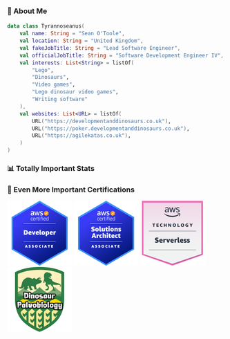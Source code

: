### 🦖 About Me

```kotlin
data class Tyrannoseanus(
    val name: String = "Sean O'Toole",
    val location: String = "United Kingdom",
    val fakeJobTitle: String = "Lead Software Engineer",
    val officialJobTitle: String = "Software Development Engineer IV",
    val interests: List<String> = listOf(
        "Lego",
        "Dinosaurs",
        "Video games",
        "Lego dinosaur video games",
        "Writing software"
    ),    
    val websites: List<URL> = listOf(
        URL("https://developmentanddinosaurs.co.uk"),
        URL("https://poker.developmentanddinosaurs.co.uk"),
        URL("https://agilekatas.co.uk"),
    )
)
```

### 📊 Totally Important Stats

<picture>
    <source
      srcset="https://github-readme-stats.vercel.app/api?username=tyrannoseanus&card_width=400&show_icons=true&hide=stars&show=prs_merged_percentage&title_color=FB8C00&icon_color=FB8C00"
      media="(prefers-color-scheme: dark)"
    />
    <source
      srcset="https://streak-stats.demolab.com/?user=Tyrannoseanus&card_width=400&mode=weekly"
      media="(prefers-color-scheme: dark)"
    />
</picture>

<picture>
    <source
      srcset="https://streak-stats.demolab.com/?user=Tyrannoseanus&card_width=400&mode=weekly"
      media="(prefers-color-scheme: light), (prefers-color-scheme: no-preference)"
    />
    <source
      srcset="https://streak-stats.demolab.com/?user=Tyrannoseanus&card_width=400&mode=weekly"
      media="(prefers-color-scheme: light), (prefers-color-scheme: no-preference)"
    />
</picture>

### 🥇 Even More Important Certifications

<p float="left">
  <a href="https://www.credly.com/earner/earned/badge/56bd1074-3c80-4b3e-89de-ef6c1312de2b"><img src="badges/aws-certified-developer-associate.png" alt="AWS Certified Developer Associate" width="150" /></a>
  <a href="https://www.credly.com/earner/earned/badge/5ba81ec6-35b2-4dfc-a6c6-9b17746c64f8"><img src="badges/aws-certified-solutions-architect-associate.png" alt="AWS Certified Solutions Architect Associate" width="150" /></a>
  <a href="https://www.credly.com/earner/earned/badge/5f45eecf-d35c-44ed-978c-a7734bd003f2"><img src="badges/aws-knowledge-serverless.png" alt="AWS Knowledge Serverless" width="150" /></a>
  <a href="https://tyrannoseanus.github.io/Tyrannoseanus/certificates/dinosaur-paleobiology.pdf"><img src="badges/dinosaur-paleobiology.png" alt="Dinosaur Paleobiology" width="150" /></a>
</p>
